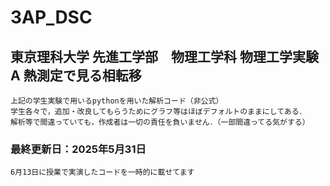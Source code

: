 # 3AP_DSC

## 東京理科大学 先進工学部　物理工学科 物理工学実験A 熱測定で見る相転移
`上記の学生実験で用いるpythonを用いた解析コード（非公式）`<br>
`学生各々で，追加・改良してもらうためにグラフ等はほぼデフォルトのままにしてある．`<br>
`解析等で間違っていても，作成者は一切の責任を負いません．（一部間違ってる気がする）`<br>

### 最終更新日：2025年5月31日
`6月13日に授業で実演したコードを一時的に載せてます`<br>
